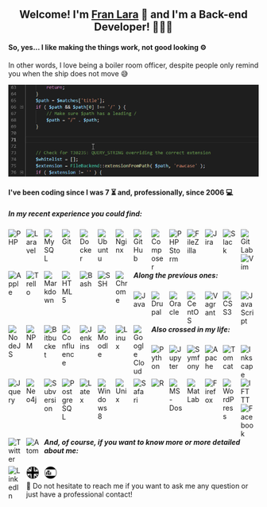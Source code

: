 <h2 align="center">
Welcome! I'm <a href="https://franciscolaracasalilla.com/" target="_blank" rel="noreferrer">Fran Lara</a> 👋 and I'm a Back-end Developer! 👨🏻‍💻
</h2>

<h4>
So, yes... I like making the things work, not good looking ⚙
</h4>

In other words, I love being a boiler room officer, despite people only remind you when the ship does not move 😅

<p align="center">
<img alt="PHP coding" src="./images/php.gif"/>
</p>

#### I've been coding since I was 7 ⏳ and, professionally, since 2006 💻

##### In my recent experience you could find:

<img align="left" alt="PHP" title="PHP" width="26px" src="https://cdn.jsdelivr.net/gh/devicons/devicon/icons/php/php-original.svg" style="padding-right:10px;"/>
<img align="left" alt="Laravel" title="Laravel" width="26px" src="https://cdn.jsdelivr.net/gh/devicons/devicon/icons/laravel/laravel-plain.svg" style="padding-right:10px;"/>
<img align="left" alt="MySQL" title="MySQL" width="26px" src="https://cdn.jsdelivr.net/gh/devicons/devicon/icons/mysql/mysql-original.svg" style="padding-right:10px;"/>
<img align="left" alt="Git" title="Git" width="26px" src="https://cdn.jsdelivr.net/gh/devicons/devicon/icons/git/git-original.svg" style="padding-right:10px;"/>
<img align="left" alt="Docker" title="Docker" width="26px" src="https://cdn.jsdelivr.net/gh/devicons/devicon/icons/docker/docker-original.svg" style="padding-right:10px;"/>
<img align="left" alt="Ubuntu" title="Ubuntu" width="26px" src="https://cdn.jsdelivr.net/gh/devicons/devicon/icons/ubuntu/ubuntu-plain.svg" style="padding-right:10px;"/>
<img align="left" alt="Nginx" title="Nginx" width="26px" src="https://cdn.jsdelivr.net/gh/devicons/devicon/icons/nginx/nginx-original.svg" style="padding-right:10px;"/>
<img align="left" alt="GitHub" title="GitHub" width="26px" src="https://cdn.jsdelivr.net/gh/devicons/devicon/icons/github/github-original.svg" style="padding-right:10px;"/>
<img align="left" alt="Composer" title="Composer" width="26px" src="https://cdn.jsdelivr.net/gh/devicons/devicon/icons/composer/composer-original.svg" style="padding-right:10px;"/>
<img align="left" alt="PHPStorm" title="PHPStorm" width="26px" src="https://cdn.jsdelivr.net/gh/devicons/devicon/icons/phpstorm/phpstorm-original.svg" style="padding-right:10px;"/>
<img align="left" alt="FileZilla" title="FileZilla" width="26px" src="https://cdn.jsdelivr.net/gh/devicons/devicon/icons/filezilla/filezilla-plain.svg" style="padding-right:10px;"/>
<img align="left" alt="Jira" title="Jira" width="26px" src="https://cdn.jsdelivr.net/gh/devicons/devicon/icons/jira/jira-original.svg" style="padding-right:10px;"/>
<img align="left" alt="Slack" title="Slack" width="26px" src="https://cdn.jsdelivr.net/gh/devicons/devicon/icons/slack/slack-original.svg" style="padding-right:10px;"/>
<img align="left" alt="GitLab" title="GitLab" width="26px" src="https://cdn.jsdelivr.net/gh/devicons/devicon/icons/gitlab/gitlab-original.svg" style="padding-right:10px;"/>
<img align="left" alt="Vim" title="Vim" width="26px" src="https://cdn.jsdelivr.net/gh/devicons/devicon/icons/vim/vim-original.svg" style="padding-right:10px;"/>
<img align="left" alt="Apple" title="Apple" width="26px" src="https://cdn.jsdelivr.net/gh/devicons/devicon/icons/apple/apple-original.svg" style="padding-right:10px;"/>
<img align="left" alt="Trello" title="Trello" width="26px" src="https://cdn.jsdelivr.net/gh/devicons/devicon/icons/trello/trello-plain.svg" style="padding-right:10px;"/>
<img align="left" alt="Markdown" title="Markdown" width="26px" src="https://cdn.jsdelivr.net/gh/devicons/devicon/icons/markdown/markdown-original.svg" style="padding-right:10px;"/>
<img align="left" alt="HTML5" title="HTML5" width="26px" src="https://cdn.jsdelivr.net/gh/devicons/devicon/icons/html5/html5-original.svg" style="padding-right:10px;"/>
<img align="left" alt="Bash" title="Bash" width="26px" src="https://cdn.jsdelivr.net/gh/devicons/devicon/icons/bash/bash-plain.svg" style="padding-right:10px;"/>
<img align="left" alt="SSH" title="SSH" width="26px" src="https://cdn.jsdelivr.net/gh/devicons/devicon/icons/ssh/ssh-original.svg" style="padding-right:10px;"/>
<img align="left" alt="Chrome" title="Chrome" width="26px" src="https://cdn.jsdelivr.net/gh/devicons/devicon/icons/chrome/chrome-original.svg" style="padding-right:10px;"/>
</br>
</br>
</br>

##### Along the previous ones:

<img align="left" alt="Java" title="Java" width="26px" src="https://cdn.jsdelivr.net/gh/devicons/devicon/icons/java/java-original.svg" style="padding-right:10px;"/>
<img align="left" alt="Drupal" title="Drupal" width="26px" src="https://cdn.jsdelivr.net/gh/devicons/devicon/icons/drupal/drupal-original.svg" style="padding-right:10px;"/>
<img align="left" alt="Oracle" title="Oracle" width="26px" src="https://cdn.jsdelivr.net/gh/devicons/devicon/icons/oracle/oracle-original.svg" style="padding-right:10px;"/>
<img align="left" alt="CentOS" title="CentOS" width="26px" src="https://cdn.jsdelivr.net/gh/devicons/devicon/icons/centos/centos-original.svg" style="padding-right:10px;"/>
<img align="left" alt="Vagrant" title="Vagrant" width="26px" src="https://cdn.jsdelivr.net/gh/devicons/devicon/icons/vagrant/vagrant-original.svg" style="padding-right:10px;"/>
<img align="left" alt="CSS3" title="CSS3" width="26px" src="https://cdn.jsdelivr.net/gh/devicons/devicon/icons/css3/css3-original.svg" style="padding-right:10px;"/>
<img align="left" alt="JavaScript" title="JavaScript" width="26px" src="https://cdn.jsdelivr.net/gh/devicons/devicon/icons/javascript/javascript-original.svg" style="padding-right:10px;"/>
<img align="left" alt="NodeJS" title="NodeJS" width="26px" src="https://cdn.jsdelivr.net/gh/devicons/devicon/icons/nodejs/nodejs-original.svg" style="padding-right:10px;"/>
<img align="left" alt="NPM" title="NPM" width="26px" src="https://cdn.jsdelivr.net/gh/devicons/devicon/icons/npm/npm-original-wordmark.svg" style="padding-right:10px;"/>
<img align="left" alt="Bitbucket" title="Bitbucket" width="26px" src="https://cdn.jsdelivr.net/gh/devicons/devicon/icons/bitbucket/bitbucket-original.svg" style="padding-right:10px;"/>
<img align="left" alt="Confluence" title="Confluence" width="26px" src="https://cdn.jsdelivr.net/gh/devicons/devicon/icons/confluence/confluence-original.svg" style="padding-right:10px;"/>
<img align="left" alt="Jenkins" title="Jenkins" width="26px" src="https://cdn.jsdelivr.net/gh/devicons/devicon/icons/jenkins/jenkins-original.svg" style="padding-right:10px;"/>
<img align="left" alt="Moodle" title="Moodle" width="26px" src="https://cdn.jsdelivr.net/gh/devicons/devicon/icons/moodle/moodle-original.svg" style="padding-right:10px;"/>
<img align="left" alt="Linux" title="Linux" width="26px" src="https://cdn.jsdelivr.net/gh/devicons/devicon/icons/linux/linux-original.svg" style="padding-right:10px;"/>
<img align="left" alt="Google Cloud" title="Google Cloud" width="26px" src="https://cdn.jsdelivr.net/gh/devicons/devicon/icons/googlecloud/googlecloud-original.svg" style="padding-right:10px;"/>
</br>
</br>

##### Also crossed in my life:

<img align="left" alt="Python" title="Python" width="26px" src="https://cdn.jsdelivr.net/gh/devicons/devicon/icons/python/python-original.svg" style="padding-right:10px;"/>
<img align="left" alt="Jupyter" title="Jupyter" width="26px" src="https://cdn.jsdelivr.net/gh/devicons/devicon/icons/jupyter/jupyter-original.svg" style="padding-right:10px;"/>
<img align="left" alt="Symfony" title="Symfony" width="26px" src="https://cdn.jsdelivr.net/gh/devicons/devicon/icons/symfony/symfony-original.svg" style="padding-right:10px;"/>
<img align="left" alt="Apache" title="Apache" width="26px" src="https://cdn.jsdelivr.net/gh/devicons/devicon/icons/apache/apache-original.svg" style="padding-right:10px;"/>
<img align="left" alt="Tomcat" title="Tomcat" width="26px" src="https://cdn.jsdelivr.net/gh/devicons/devicon/icons/tomcat/tomcat-original.svg" style="padding-right:10px;"/>
<img align="left" alt="Inkscape" title="Inkscape" width="26px" src="https://cdn.jsdelivr.net/gh/devicons/devicon/icons/inkscape/inkscape-original.svg" style="padding-right:10px;"/>
<img align="left" alt="Jquery" title="Jquery" width="26px" src="https://cdn.jsdelivr.net/gh/devicons/devicon/icons/jquery/jquery-original.svg" style="padding-right:10px;"/>
<img align="left" alt="Neo4j" title="Neo4j" width="26px" src="https://cdn.jsdelivr.net/gh/devicons/devicon/icons/neo4j/neo4j-original.svg" style="padding-right:10px;"/>
<img align="left" alt="Subversion" title="Subversion" width="26px" src="https://cdn.jsdelivr.net/gh/devicons/devicon/icons/subversion/subversion-original.svg" style="padding-right:10px;"/>
<img align="left" alt="PostgreSQL" title="PostgreSQL" width="26px" src="https://cdn.jsdelivr.net/gh/devicons/devicon/icons/postgresql/postgresql-original.svg" style="padding-right:10px;"/>
<img align="left" alt="Latex" title="Latex" width="26px" src="https://cdn.jsdelivr.net/gh/devicons/devicon/icons/latex/latex-original.svg" style="padding-right:10px;"/>
<img align="left" alt="Windows 8" title="Windows 8" width="26px" src="https://cdn.jsdelivr.net/gh/devicons/devicon/icons/windows8/windows8-original.svg" style="padding-right:10px;"/>
<img align="left" alt="Unix" title="Unix" width="26px" src="https://cdn.jsdelivr.net/gh/devicons/devicon/icons/unix/unix-original.svg" style="padding-right:10px;"/>
<img align="left" alt="Safari" title="Safari" width="26px" src="https://cdn.jsdelivr.net/gh/devicons/devicon/icons/safari/safari-original.svg" style="padding-right:10px;"/>
<img align="left" alt="R" title="R" width="26px" src="https://cdn.jsdelivr.net/gh/devicons/devicon/icons/r/r-original.svg" style="padding-right:10px;"/>
<img align="left" alt="MS-Dos" title="MS-Dos" width="26px" src="https://cdn.jsdelivr.net/gh/devicons/devicon/icons/msdos/msdos-original.svg" style="padding-right:10px;"/>
<img align="left" alt="MatLab" title="MatLab" width="26px" src="https://cdn.jsdelivr.net/gh/devicons/devicon/icons/matlab/matlab-original.svg" style="padding-right:10px;"/>
<img align="left" alt="Firefox" title="Firefox" width="26px" src="https://cdn.jsdelivr.net/gh/devicons/devicon/icons/firefox/firefox-original.svg" style="padding-right:10px;"/>
<img align="left" alt="WordPress" title="WordPress"  width="26px" src="https://cdn.jsdelivr.net/gh/devicons/devicon/icons/wordpress/wordpress-original.svg" style="padding-right:10px;"/>
<img align="left" alt="IFTTT" title="IFTTT" width="26px" src="https://cdn.jsdelivr.net/gh/devicons/devicon/icons/ifttt/ifttt-original.svg" style="padding-right:10px;"/>
<img align="left" alt="Facebook" title="Facebook" width="26px" src="https://cdn.jsdelivr.net/gh/devicons/devicon/icons/facebook/facebook-original.svg" style="padding-right:10px;"/>
<img align="left" alt="Twitter" title="Twitter" width="26px" src="https://cdn.jsdelivr.net/gh/devicons/devicon/icons/twitter/twitter-original.svg" style="padding-right:10px;"/>
<img align="left" alt="Atom" title="Atom" width="26px" src="https://cdn.jsdelivr.net/gh/devicons/devicon/icons/atom/atom-original.svg" style="padding-right:10px;"/>
</br>
</br>
</br>

##### And, of course, if you want to know more or more detailed about me:

[<img align="left" alt="LinkedIn" width="26px" src="https://cdn.jsdelivr.net/gh/devicons/devicon/icons/linkedin/linkedin-plain.svg" style="padding-right:10px;"/>](https://www.linkedin.com/in/franciscolaracasalilla)
[<img align="left" alt="API CV (EN)" width="26px" src="./images/uk.svg" style="padding-right:10px;"/>](https://franciscolaracasalilla.com)
[<img align="left" alt="API CV (ES)" width="26px" src="./images/sp.svg" style="padding-right:10px;"/>](https://franciscolaracasalilla.es)
</br>

💬 Do not hesitate to reach me if you want to ask me any question or just have a professional contact!
